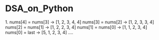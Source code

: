 # DSA_on_Python

1.<!-- Rotate by given input -->
    nums[4] = nums[3] -> [1, 2, 3, 4, 4]
    nums[3] = nums[2] -> [1, 2, 3, 3, 4]
    nums[2] = nums[1] -> [1, 2, 2, 3, 4]
    nums[1] = nums[0] -> [1, 1, 2, 3, 4]
    nums[0] = last      -> [5, 1, 2, 3, 4] ....
